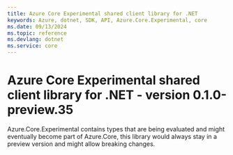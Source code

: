 ```yaml
---
title: Azure Core Experimental shared client library for .NET
keywords: Azure, dotnet, SDK, API, Azure.Core.Experimental, core
ms.date: 09/13/2024
ms.topic: reference
ms.devlang: dotnet
ms.service: core
---
```

# Azure Core Experimental shared client library for .NET - version 0.1.0-preview.35 


Azure.Core.Experimental contains types that are being evaluated and might eventually become part of Azure.Core, this library would always stay in a preview version and might allow breaking changes.

